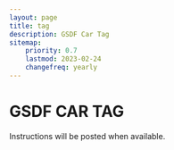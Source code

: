 ```yaml
---
layout: page
title: tag
description: GSDF Car Tag
sitemap:
    priority: 0.7
    lastmod: 2023-02-24
    changefreq: yearly
---
```


# GSDF CAR TAG



Instructions will be posted when available.
